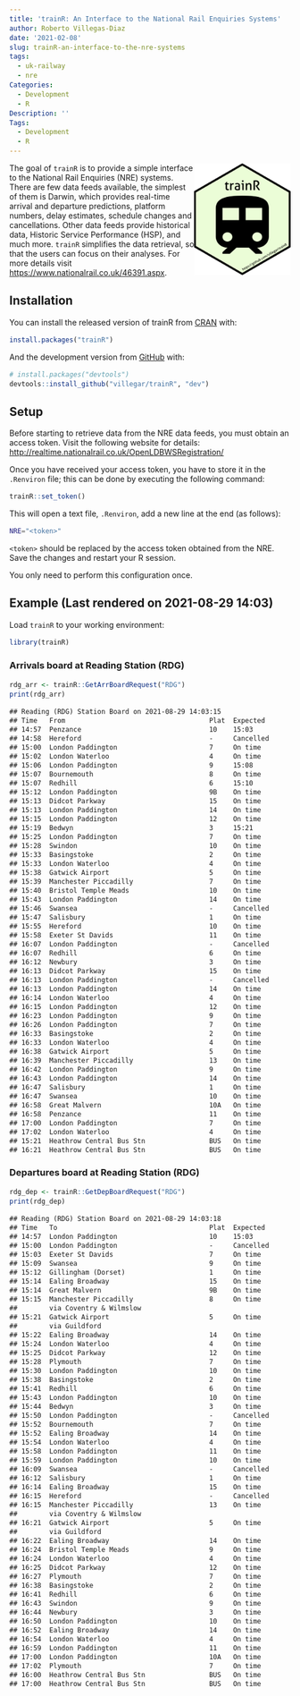 ```yaml
---
title: 'trainR: An Interface to the National Rail Enquiries Systems'
author: Roberto Villegas-Diaz
date: '2021-02-08'
slug: trainR-an-interface-to-the-nre-systems
tags:
  - uk-railway
  - nre
Categories:
  - Development
  - R
Description: ''
Tags:
  - Development
  - R
---
```


<img src="https://raw.githubusercontent.com/villegar/trainR/main/inst/images/logo.png" alt="logo" align="right" height=200px/>

The goal of `trainR` is to provide a simple interface to the 
National Rail Enquiries (NRE) systems. There are few data feeds 
available, the simplest of them is Darwin, which provides real-time 
arrival and departure predictions, platform numbers, delay estimates, 
schedule changes and cancellations. Other data feeds provide historical 
data, Historic Service Performance (HSP), and much more. `trainR` 
simplifies the data retrieval, so that the users can focus on their 
analyses. For more details visit 
https://www.nationalrail.co.uk/46391.aspx.

## Installation

You can install the released version of trainR from [CRAN](https://CRAN.R-project.org) with:

``` r
install.packages("trainR")
```

And the development version from [GitHub](https://github.com/) with:

``` r
# install.packages("devtools")
devtools::install_github("villegar/trainR", "dev")
```

## Setup
Before starting to retrieve data from the NRE data feeds, you must obtain an access token. 
Visit the following website for details: http://realtime.nationalrail.co.uk/OpenLDBWSRegistration/

Once you have received your access token, you have to store it in the `.Renviron` file; this can be 
done by executing the following command:


```r
trainR::set_token()
```

This will open a text file, `.Renviron`, add a new line at the end (as follows):

```bash
NRE="<token>"
```

`<token>` should be replaced by the access token obtained from the NRE. Save the changes and restart 
your R session.

You only need to perform this configuration once.

## Example (Last rendered on 2021-08-29 14:03)

Load `trainR` to your working environment:

```r
library(trainR)
```

### Arrivals board at Reading Station (RDG)


```r
rdg_arr <- trainR::GetArrBoardRequest("RDG")
print(rdg_arr)
```

```
## Reading (RDG) Station Board on 2021-08-29 14:03:15
## Time   From                                    Plat  Expected
## 14:57  Penzance                                10    15:03
## 14:58  Hereford                                -     Cancelled
## 15:00  London Paddington                       7     On time
## 15:02  London Waterloo                         4     On time
## 15:06  London Paddington                       9     15:08
## 15:07  Bournemouth                             8     On time
## 15:07  Redhill                                 6     15:10
## 15:12  London Paddington                       9B    On time
## 15:13  Didcot Parkway                          15    On time
## 15:13  London Paddington                       14    On time
## 15:15  London Paddington                       12    On time
## 15:19  Bedwyn                                  3     15:21
## 15:25  London Paddington                       7     On time
## 15:28  Swindon                                 10    On time
## 15:33  Basingstoke                             2     On time
## 15:33  London Waterloo                         4     On time
## 15:38  Gatwick Airport                         5     On time
## 15:39  Manchester Piccadilly                   7     On time
## 15:40  Bristol Temple Meads                    10    On time
## 15:43  London Paddington                       14    On time
## 15:46  Swansea                                 -     Cancelled
## 15:47  Salisbury                               1     On time
## 15:55  Hereford                                10    On time
## 15:58  Exeter St Davids                        11    On time
## 16:07  London Paddington                       -     Cancelled
## 16:07  Redhill                                 6     On time
## 16:12  Newbury                                 3     On time
## 16:13  Didcot Parkway                          15    On time
## 16:13  London Paddington                       -     Cancelled
## 16:13  London Paddington                       14    On time
## 16:14  London Waterloo                         4     On time
## 16:15  London Paddington                       12    On time
## 16:23  London Paddington                       9     On time
## 16:26  London Paddington                       7     On time
## 16:33  Basingstoke                             2     On time
## 16:33  London Waterloo                         4     On time
## 16:38  Gatwick Airport                         5     On time
## 16:39  Manchester Piccadilly                   13    On time
## 16:42  London Paddington                       9     On time
## 16:43  London Paddington                       14    On time
## 16:47  Salisbury                               1     On time
## 16:47  Swansea                                 10    On time
## 16:58  Great Malvern                           10A   On time
## 16:58  Penzance                                11    On time
## 17:00  London Paddington                       7     On time
## 17:02  London Waterloo                         4     On time
## 15:21  Heathrow Central Bus Stn                BUS   On time
## 16:21  Heathrow Central Bus Stn                BUS   On time
```

### Departures board at Reading Station (RDG)


```r
rdg_dep <- trainR::GetDepBoardRequest("RDG")
print(rdg_dep)
```

```
## Reading (RDG) Station Board on 2021-08-29 14:03:18
## Time   To                                      Plat  Expected
## 14:57  London Paddington                       10    15:03
## 15:00  London Paddington                       -     Cancelled
## 15:03  Exeter St Davids                        7     On time
## 15:09  Swansea                                 9     On time
## 15:12  Gillingham (Dorset)                     1     On time
## 15:14  Ealing Broadway                         15    On time
## 15:14  Great Malvern                           9B    On time
## 15:15  Manchester Piccadilly                   8     On time
##        via Coventry & Wilmslow                 
## 15:21  Gatwick Airport                         5     On time
##        via Guildford                           
## 15:22  Ealing Broadway                         14    On time
## 15:24  London Waterloo                         4     On time
## 15:25  Didcot Parkway                          12    On time
## 15:28  Plymouth                                7     On time
## 15:30  London Paddington                       10    On time
## 15:38  Basingstoke                             2     On time
## 15:41  Redhill                                 6     On time
## 15:43  London Paddington                       10    On time
## 15:44  Bedwyn                                  3     On time
## 15:50  London Paddington                       -     Cancelled
## 15:52  Bournemouth                             7     On time
## 15:52  Ealing Broadway                         14    On time
## 15:54  London Waterloo                         4     On time
## 15:58  London Paddington                       11    On time
## 15:59  London Paddington                       10    On time
## 16:09  Swansea                                 -     Cancelled
## 16:12  Salisbury                               1     On time
## 16:14  Ealing Broadway                         15    On time
## 16:15  Hereford                                -     Cancelled
## 16:15  Manchester Piccadilly                   13    On time
##        via Coventry & Wilmslow                 
## 16:21  Gatwick Airport                         5     On time
##        via Guildford                           
## 16:22  Ealing Broadway                         14    On time
## 16:24  Bristol Temple Meads                    9     On time
## 16:24  London Waterloo                         4     On time
## 16:25  Didcot Parkway                          12    On time
## 16:27  Plymouth                                7     On time
## 16:38  Basingstoke                             2     On time
## 16:41  Redhill                                 6     On time
## 16:43  Swindon                                 9     On time
## 16:44  Newbury                                 3     On time
## 16:50  London Paddington                       10    On time
## 16:52  Ealing Broadway                         14    On time
## 16:54  London Waterloo                         4     On time
## 16:59  London Paddington                       11    On time
## 17:00  London Paddington                       10A   On time
## 17:02  Plymouth                                7     On time
## 16:00  Heathrow Central Bus Stn                BUS   On time
## 17:00  Heathrow Central Bus Stn                BUS   On time
```
